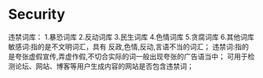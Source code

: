 # Security
违禁词库：
1.暴恐词库
2.反动词库
3.民生词库
4.色情词库
5.贪腐词库
6.其他词库
敏感词:指的是不文明词汇，具有 反政,色情,反动,言语不当的词汇；
违禁词:指的是夸张虚假宣传,弄虚作假,不切合实际的词一般出现夸张的广告语当中；
可用于检测论坛、网站、博客等用户生成内容的网站是否包含违禁词；
